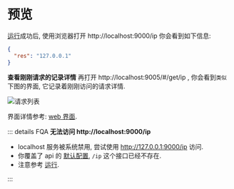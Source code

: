 # 预览

[运行](../use/运行.md)成功后, 使用浏览器打开 http://localhost:9000/ip 你会看到如下信息:
``` json
{
  "res": "127.0.0.1"
}
```

**查看刚刚请求的记录详情**
再打开 http://localhost:9005/#/get/ip , 你会看到`类似`下图的界面, 它记录着刚刚访问的请求详情.

![请求列表](~@doc/image/mockm_api_list_2020-09-21_100140.png)

界面详情参考: [web 界面](../use/输出.md#web-界面).

::: details FQA
**无法访问 http://localhost:9000/ip**
- localhost 服务被系统禁用, 尝试使用 http://127.0.0.1:9000/ip 访问.
- 你覆盖了 api 的 [默认配置](../config/选项.md#config-api), `/ip` 这个接口已经不存在.
- 注意参考 [运行](../use/运行.md).

::: 
